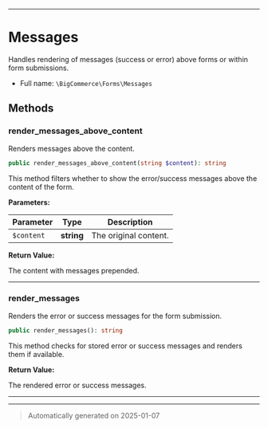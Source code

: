 ***

# Messages

Handles rendering of messages (success or error) above forms or within form submissions.



* Full name: `\BigCommerce\Forms\Messages`




## Methods


### render_messages_above_content

Renders messages above the content.

```php
public render_messages_above_content(string $content): string
```

This method filters whether to show the error/success messages above the content of the form.






**Parameters:**

| Parameter | Type | Description |
|-----------|------|-------------|
| `$content` | **string** | The original content. |


**Return Value:**

The content with messages prepended.




***

### render_messages

Renders the error or success messages for the form submission.

```php
public render_messages(): string
```

This method checks for stored error or success messages and renders them if available.







**Return Value:**

The rendered error or success messages.




***


***
> Automatically generated on 2025-01-07
